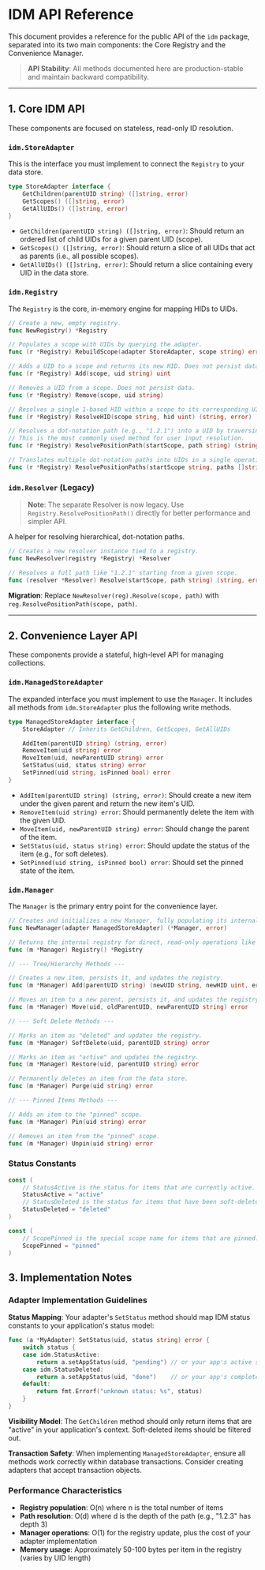 # IDM API Reference

This document provides a reference for the public API of the `idm` package, separated into its two main components: the Core Registry and the Convenience Manager.

> **API Stability**: All methods documented here are production-stable and maintain backward compatibility.

---

## 1. Core IDM API

These components are focused on stateless, read-only ID resolution.

### `idm.StoreAdapter`

This is the interface you must implement to connect the `Registry` to your data store.

```go
type StoreAdapter interface {
	GetChildren(parentUID string) ([]string, error)
	GetScopes() ([]string, error)
	GetAllUIDs() ([]string, error)
}
```

-   `GetChildren(parentUID string) ([]string, error)`: Should return an ordered list of child UIDs for a given parent UID (scope).
-   `GetScopes() ([]string, error)`: Should return a slice of all UIDs that act as parents (i.e., all possible scopes).
-   `GetAllUIDs() ([]string, error)`: Should return a slice containing every UID in the data store.

### `idm.Registry`

The `Registry` is the core, in-memory engine for mapping HIDs to UIDs.

```go
// Create a new, empty registry.
func NewRegistry() *Registry

// Populates a scope with UIDs by querying the adapter.
func (r *Registry) RebuildScope(adapter StoreAdapter, scope string) error

// Adds a UID to a scope and returns its new HID. Does not persist data.
func (r *Registry) Add(scope, uid string) uint

// Removes a UID from a scope. Does not persist data.
func (r *Registry) Remove(scope, uid string)

// Resolves a single 1-based HID within a scope to its corresponding UID.
func (r *Registry) ResolveHID(scope string, hid uint) (string, error)

// Resolves a dot-notation path (e.g., "1.2.1") into a UID by traversing nested scopes.
// This is the most commonly used method for user input resolution.
func (r *Registry) ResolvePositionPath(startScope, path string) (string, error)

// Translates multiple dot-notation paths into UIDs in a single operation.
func (r *Registry) ResolvePositionPaths(startScope string, paths []string) (map[string]string, error)
```

### `idm.Resolver` (Legacy)

> **Note**: The separate Resolver is now legacy. Use `Registry.ResolvePositionPath()` directly for better performance and simpler API.

A helper for resolving hierarchical, dot-notation paths.

```go
// Creates a new resolver instance tied to a registry.
func NewResolver(registry *Registry) *Resolver

// Resolves a full path like "1.2.1" starting from a given scope.
func (resolver *Resolver) Resolve(startScope, path string) (string, error)
```

**Migration**: Replace `NewResolver(reg).Resolve(scope, path)` with `reg.ResolvePositionPath(scope, path)`.

---

## 2. Convenience Layer API

These components provide a stateful, high-level API for managing collections.

### `idm.ManagedStoreAdapter`

The expanded interface you must implement to use the `Manager`. It includes all methods from `idm.StoreAdapter` plus the following write methods.

```go
type ManagedStoreAdapter interface {
	StoreAdapter // Inherits GetChildren, GetScopes, GetAllUIDs

	AddItem(parentUID string) (string, error)
	RemoveItem(uid string) error
	MoveItem(uid, newParentUID string) error
	SetStatus(uid, status string) error
	SetPinned(uid string, isPinned bool) error
}
```

-   `AddItem(parentUID string) (string, error)`: Should create a new item under the given parent and return the new item's UID.
-   `RemoveItem(uid string) error`: Should permanently delete the item with the given UID.
-   `MoveItem(uid, newParentUID string) error`: Should change the parent of the item.
-   `SetStatus(uid, status string) error`: Should update the status of the item (e.g., for soft deletes).
-   `SetPinned(uid string, isPinned bool) error`: Should set the pinned state of the item.

### `idm.Manager`

The `Manager` is the primary entry point for the convenience layer.

```go
// Creates and initializes a new Manager, fully populating its internal registry.
func NewManager(adapter ManagedStoreAdapter) (*Manager, error)

// Returns the internal registry for direct, read-only operations like ID resolution.
func (m *Manager) Registry() *Registry

// --- Tree/Hierarchy Methods ---

// Creates a new item, persists it, and updates the registry.
func (m *Manager) Add(parentUID string) (newUID string, newHID uint, err error)

// Moves an item to a new parent, persists it, and updates the registry.
func (m *Manager) Move(uid, oldParentUID, newParentUID string) error

// --- Soft Delete Methods ---

// Marks an item as "deleted" and updates the registry.
func (m *Manager) SoftDelete(uid, parentUID string) error

// Marks an item as "active" and updates the registry.
func (m *Manager) Restore(uid, parentUID string) error

// Permanently deletes an item from the data store.
func (m *Manager) Purge(uid string) error

// --- Pinned Items Methods ---

// Adds an item to the "pinned" scope.
func (m *Manager) Pin(uid string) error

// Removes an item from the "pinned" scope.
func (m *Manager) Unpin(uid string) error
```

### Status Constants

```go
const (
    // StatusActive is the status for items that are currently active.
    StatusActive = "active"
    // StatusDeleted is the status for items that have been soft-deleted.
    StatusDeleted = "deleted"
)

const (
    // ScopePinned is the special scope name for items that are pinned.
    ScopePinned = "pinned"
)
```

## 3. Implementation Notes

### Adapter Implementation Guidelines

**Status Mapping**: Your adapter's `SetStatus` method should map IDM status constants to your application's status model:
```go
func (a *MyAdapter) SetStatus(uid, status string) error {
    switch status {
    case idm.StatusActive:
        return a.setAppStatus(uid, "pending") // or your app's active status
    case idm.StatusDeleted:
        return a.setAppStatus(uid, "done")    // or your app's completed status
    default:
        return fmt.Errorf("unknown status: %s", status)
    }
}
```

**Visibility Model**: The `GetChildren` method should only return items that are "active" in your application's context. Soft-deleted items should be filtered out.

**Transaction Safety**: When implementing `ManagedStoreAdapter`, ensure all methods work correctly within database transactions. Consider creating adapters that accept transaction objects.

### Performance Characteristics

- **Registry population**: O(n) where n is the total number of items
- **Path resolution**: O(d) where d is the depth of the path (e.g., "1.2.3" has depth 3)
- **Manager operations**: O(1) for the registry update, plus the cost of your adapter implementation
- **Memory usage**: Approximately 50-100 bytes per item in the registry (varies by UID length)
